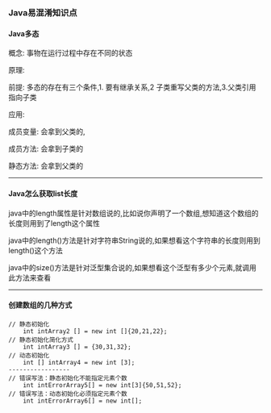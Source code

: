 #
### Java易混淆知识点

#### Java多态

概念: 事物在运行过程中存在不同的状态

原理: 

前提: 多态的存在有三个条件,1. 要有继承关系,2 子类重写父类的方法,3.父类引用指向子类

应用:

成员变量:  会拿到父类的,

成员方法: 会拿到子类的

静态方法:  会拿到父类的

---

#### Java怎么获取list长度

java中的length属性是针对数组说的,比如说你声明了一个数组,想知道这个数组的长度则用到了length这个属性

java中的length()方法是针对字符串String说的,如果想看这个字符串的长度则用到length()这个方法

java中的size()方法是针对泛型集合说的,如果想看这个泛型有多少个元素,就调用此方法来查看

---

#### 创建数组的几种方式

```
// 静态初始化
    int intArray2 [] = new int []{20,21,22};
// 静态初始化简化方式
    int intArray3 [] = {30,31,32};
// 动态初始化
    int [] intArray4 = new int [3]; 
-----------------
// 错误写法：静态初始化不能指定元素个数
    int intErrorArray5[] = new int[3]{50,51,52};
// 错误写法：动态初始化必须指定元素个数
    int intErrorArray6[] = new int[];

```
